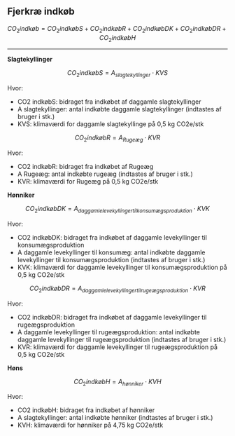 ## **Fjerkræ indkøb**


$$ CO_2{indkøb} = CO_2{indkøbS} + CO_2{indkøbR} + CO_2{indkøbDK} + CO_2{indkøbDR}  + CO_2{indkøbH} $$
__________________________


**Slagtekyllinger**

$$ CO_2{indkøbS} = A_{slagtekyllinger} \cdot KVS$$

Hvor: 

* CO2 indkøbS: bidraget fra indkøbet af daggamle slagtekyllinger 
* A slagtekyllinger: antal indkøbte daggamle slagtekyllinger (indtastes af bruger i stk.)
* KVS: klimaværdi for daggamle slagtekyllinge på 0,5 kg CO2e/stk 

$$ CO_2{indkøbR} = A_{Rugeæg} \cdot KVR$$

Hvor: 

* CO2 indkøbR: bidraget fra indkøbet af Rugeæg 
* A Rugeæg: antal indkøbte rugeæg (indtastes af bruger i stk.)
* KVR: klimaværdi for Rugeæg på 0,5 kg CO2e/stk 

**Hønniker**

$$ CO_2{indkøbDK} = A_{daggamle levekyllinger til konsumægsproduktion} \cdot KVK$$

Hvor: 

* CO2 indkøbDK: bidraget fra indkøbet af daggamle levekyllinger til konsumægsproduktion 
* A daggamle levekyllinger til konsumæg: antal indkøbte daggamle levekyllinger til konsumægsproduktion (indtastes af bruger i stk.)
* KVK: klimaværdi for daggamle levekyllinger til konsumægsproduktion på 0,5 kg CO2e/stk 

$$ CO_2{indkøbDR} = A_{daggamle levekyllinger til rugeægsproduktion} \cdot KVR$$

Hvor: 

* CO2 indkøbDR: bidraget fra indkøbet af daggamle levekyllinger til rugeægsproduktion 
* A daggamle levekyllinger til rugeægsproduktion: antal indkøbte daggamle levekyllinger til rugeægsproduktion (indtastes af bruger i stk.)
* KVR: klimaværdi for daggamle levekyllinger til rugeægsproduktion på 0,5 kg CO2e/stk 


**Høns**

$$ CO_2{indkøbH} = A_{hønniker} \cdot KVH$$

Hvor: 

* CO2 indkøbH: bidraget fra indkøbet af hønniker  
* A slagtekyllinger: antal indkøbte hønniker (indtastes af bruger i stk.)
* KVH: klimaværdi for hønniker på 4,75 kg CO2e/stk








